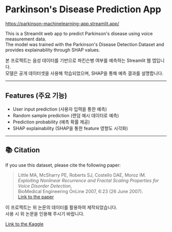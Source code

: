 # Parkinson's Disease Prediction App

https://parkinson-machinelearning-app.streamlit.app/

This is a Streamlit web app to predict Parkinson's disease using voice measurement data.  
The model was trained with the Parkinson's Disease Detection Dataset and provides explainability through SHAP values.

본 프로젝트는 음성 데이터를 기반으로 파킨슨병 여부를 예측하는 Streamlit 웹 앱입니다.  
모델은 공개 데이터셋을 사용해 학습되었으며, SHAP을 통해 예측 결과를 설명합니다.

---

## Features (주요 기능)

- User input prediction (사용자 입력을 통한 예측)
- Random sample prediction (랜덤 예시 데이터로 예측)
- Prediction probability (예측 확률 제공)
- SHAP explainability (SHAP을 통한 feature 영향도 시각화)

---

## 📚 Citation

If you use this dataset, please cite the following paper:

> Little MA, McSharry PE, Roberts SJ, Costello DAE, Moroz IM.  
> *Exploiting Nonlinear Recurrence and Fractal Scaling Properties for Voice Disorder Detection*,  
> BioMedical Engineering OnLine 2007, 6:23 (26 June 2007).  
> [Link to the paper](https://biomedical-engineering-online.biomedcentral.com/articles/10.1186/1475-925X-6-23)

이 프로젝트는 위 논문의 데이터를 활용하여 제작되었습니다.  
사용 시 위 논문을 인용해 주시기 바랍니다.

[Link to the Kaggle](https://www.kaggle.com/datasets/debasisdotcom/parkinson-disease-detection)